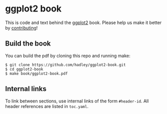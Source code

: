 # ggplot2 book

This is code and text behind the [ggplot2](http://ggplot2.org/book/) book. Please help us make it better by [contributing](https://github.com/hadley/ggplot2-book/blob/master/contributing.md)!

## Build the book

You can build the pdf by cloning this repo and running make:

```
$ git clone https://github.com/hadley/ggplot2-book.git
$ cd ggplot2-book
$ make book/ggplot2-book.pdf
```

## Internal links

To link between sections, use internal links of the form `#header-id`.
All header references are listed in `toc.yaml`.


